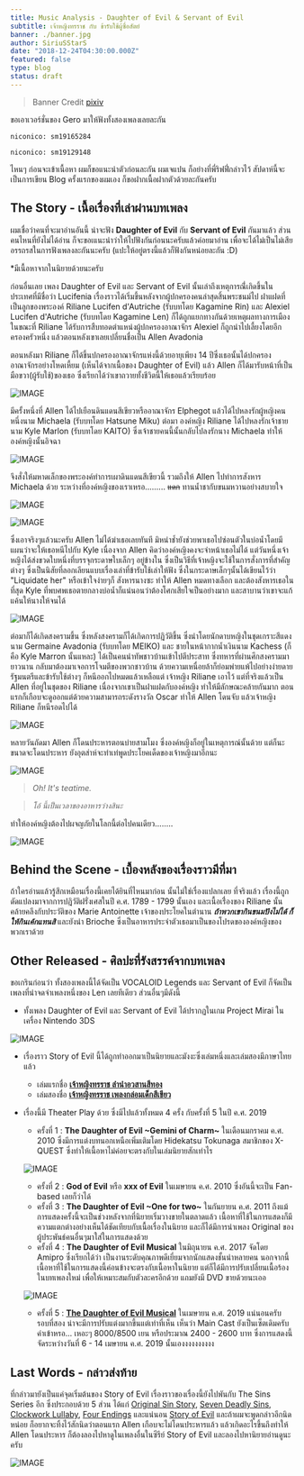 ```yaml
---
title: Music Analysis - Daughter of Evil & Servant of Evil
subtitle: เจ้าหญิงทรราช กับ ข้ารับใช้ผู้ซื่อสัตย์
banner: ./banner.jpg
author: SiriuSStarS
date: "2018-12-24T04:30:00.000Z"
featured: false
type: blog
status: draft
---
```


> Banner Credit [pixiv](https://www.pixiv.net/member_illust.php?mode=medium&illust_id=52048973)

ขอเอาเวอร์ชั่นของ Gero มาให้ฟังทั้งสองเพลงเลยละกัน

`niconico: sm19165284`

`niconico: sm19129148`

ไหนๆ ก่อนจะเข้าเนื้อหา ผมก็ขอแนะนำตัวก่อนละกัน ผมเจแปน ก็อย่างที่พี่ริฟฟี่กล่าวไว้ สัปดาห์นี้จะเป็นการเขียน Blog ครั้งแรกของผมเอง ก็ขอฝากเนื้อฝากตัวด้วยละกันครับ

## The Story - เนื้อเรื่องที่เล่าผ่านบทเพลง

ผมเชื่อว่าคนที่จะมาอ่านอันนี้ น่าจะฟัง **Daughter of Evil** กับ **Servant of Evil** กันมาแล้ว ส่วนคนไหนที่ยังไม่ได้อ่าน ก็จะขอเแนะนำว่าให้ไปฟังกันก่อนนะครับแล้วค่อยมาอ่าน เพื่อจะได้ไม่เป็นไม่เสียอรรถรสในการฟังเพลงละกันนะครับ
(แปะให้อยู่ตรงนี้แล้วก็ฟังกันหน่อยละกัน :D)

*มีเนื้อหาจากในนิยายด้วยนะครับ

ก่อนอื่นเลย เพลง Daughter of Evil และ Servant of Evil นั้นเล่าถึงเหตุการณ์ี่เกิดขึ้นในประเทศที่มีชื่อว่า Lucifenia เรื่องราวได้เริ่มขึ้นหลังจากผู้ปกครองคนล่าสุดสิ้นพระชนม์ไป ฝาแฝดที่เป็นลูกของพระองค์ Riliane Lucifen d'Autriche (รับบทโดย Kagamine Rin) และ Alexiel Lucifen d'Autriche (รับบทโดย Kagamine Len) ก็ได้ถูกแยกทางกันด้วยเหตุผลทางการเมือง ในขณะที่ Riliane ได้รับการสืบทอดตำแหน่งผู้ปกครองอาณาจักร Alexiel ก็ถูกนำไปเลี้ยงโดยอีกครองครัวหนึ่ง แล้วตอนหลังเขาเลยเปลี่ยนชื่อเป็น Allen Avadonia

ตอนหลังมา Riliane ก็ได้ขึ้นปกครองอาณาจักรแห่งนี้ด้วยอายุเพียง 14 ปีซึ่งเธอนั้นได้ปกครองอาณาจักรอย่างโหดเหี้ยม (เห็นได้จากเนื้อของ Daughter of Evil) แล้ว Allen ก็ได้มารับหน้าที่เป็นมือขวา(ผู้รับใช้)ของเธอ ซึ่งเรียกได้ว่าเขาถวายทั้งชีวิตนี้ให้เธอแล้วเรียบร้อย

![IMAGE](./1.jpg)

มีครั้งหนึ่งที่ Allen ได้ไปเยือนดินแดนสีเขียวหรืออาณาจักร Elphegot แล้วได้ไปหลงรักผู้หญิงคนหนึ่งนาม Michaela (รับบทโดย Hatsune Miku) ต่อมา องค์หญิง Riliane ได้ไปหลงรักเจ้าชายนาม Kyle Marlon (รับบทโดย KAITO) ซึ่งเจ้าชายคนนี้นั้นกลับไปลงรักนาง Michaela ทำให้องค์หญิงนั้นอิจฉา 

![IMAGE](./4.jpg)

จึงสั่งให้มหาดเล็กของพระองค์ทำการเผาดินแดนสีเขียวนี้ รวมถึงให้ Allen ไปทำการสังหาร Michaela ด้วย ระหว่างที่องค์หญิงของเราเหรอ......... ~~แดก~~ ทานน้ำชากับขนมหวานอย่างสบายใจ

![IMAGE](./5.jpg)

![IMAGE](./17.jpeg)


ซึ่งเอาจริงๆแล้วนะครับ Allen ไม่ได้ฆ่าเธอเลยทันที มิหนำช้ำยังช่วยพาเธอไปซ่อนตัวในบ่อน้ำโดยมีแผนว่าจะให้เธอหนีไปกับ Kyle เนื่องจาก Allen คิดว่าองค์หญิงคงจะจำหน้าเธอไม่ได้ แต่วันหนึ่งเจ้าหญิงได้ส่งขวดใบหนึ่งที่บรรจุกระดาษใบเล็กๆ อยู่ข้างใน ซึ่งเป็นวิธีที่เจ้าหญิงจะใช้ในการสั่งการที่สำคัญต่างๆ ซึ่งเป็นนิสัยที่ลอกเลียนแบบเรื่องเล่าที่ข้ารับใช้เล่าให้ฟัง ซึ่งในกระดาษเล็กๆนั้นได้เขียนไว้ว่า "Liquidate her" หรือเข้าใจง่ายๆก็ สังหารนางซะ ทำให้ Allen หมดทางเลือก และต้องสังหารเธอในที่สุด Kyle ที่พบศพเธอตายกลางบ่อน้ำก็แน่นอนว่าต้องโศกเสียใจเป็นอย่างมาก และสาบานว่าเขาจะแก้แค้นให้นางให้จนได้

![IMAGE](./16.jpeg)


ต่อมาก็ได้เกิดสงครามขึ้น ซึ่งหลังสงครามก็ได้เกิดการปฎิวัติขึ้น ซึ่งนำโดยนักดาบหญิงในชุดเกราะสีแดงนาม Germaine Avadonia (รับบทโดย MEIKO) และ ชายในหน้ากากน้ำเงินนาม Kachess (ก็คือ Kyle Marron นั้นแหละ) ได้เป็นคนนำทัพชาวบ้านเข้าไปตีประสาท ซึ่งทหารที่ผ่านศึกสงครามมายาวนาน กลับมาต้องมาเจอการโจมตีของพวกชาวบ้าน ด้วยความเหนื่อยล้าก็ย่อมพ่ายแพ้ไปอย่างง่ายดาย รัฐมนตรีและข้ารับใช้ต่างๆ ก็หนีออกไปหมดแล้วเหลือแต่ เจ้าหญิง Riliane เอาไว้ แต่ที่จริงแล้วเป็น Allen ที่อยู่ในชุดของ Riliane เนื่องจากเขาเป็นฝาแฝดกับองค์หญิง ทำให้มีลักษณะคล้ายกันมาก ตอนแรกก็เกือบจะดูออกแต่ด้วยความสามารถระดังรางวัล Oscar ทำให้ Allen โดนจับ แล้วเจ้าหญิง Riliane ก็หนีรอดไปได้

![IMAGE](./18.jpeg)

หลายวันถัดมา Allen ก็โดนประหารตอนบ่ายสามโมง ซึ่งองค์หญิงก็อยู่ในเหตุการณ์นั้นด้วย แต่ก็นะ ขนาดจะโดนประหาร ยังอุตส่าห์จะทำเท่พูดประโยคเด็ดของเจ้าหญิงมาอีกนะ

![IMAGE](./12.jpg)

>*Oh! It's teatime.*

>*โอ้ นี้เป็นเวลาของอาหารว่างสินะ*

ทำให้องค์หญิงต้องไปผจญภัยในโลกนี้ต่อไปคนเดียว........

![IMAGE](./19.jpeg)

## Behind the Scene - เบื้องหลังของเรื่องราวมีที่มา

ถ้าใครอ่านแล้วรู้สึกเหมือนเรื่องนี้เคยได้ยินที่ไหนมาก่อน นั้นไม่ใช่เรื่องแปลกเลย ที่จริงแล้ว เรื่องนี้ถูกดัดแปลงมาจากการปฎิวัติฝรั่งเศสในปี ค.ศ. 1789 - 1799 นั้นเอง และเนื้อเรื่่องของ Riliane นั้นคล้ายคลึงกับประวัติของ Marie Antoinette เจ้าของประโยคในตำนาน **_ถ้าพวกเขากินขนมปังไม่ได้ ก็ให้กินเค้กแทนสิ_** และยังนำ Brioche ซึ่งเป็นอาหารประจำตัวเธอมาเป็นของโปรดขององค์หญิงของพวกเราด้วย

## Other Released - ศิลปะที่รังสรรค์จากบทเพลง

ขอเกรินก่อนว่า ทั้งสองเพลงนี้ได้จัดเป็น VOCALOID Legends และ Servant of Evil ก็จัดเป็นเพลงที่น่าจดจำเพลงหนึ่งของ Len เลยทีเดียว ส่วนอื่นๆมีดังนี้

- ทั้งเพลง Daughter of Evil และ Servant of Evil ได้ปรากฏในเกม Project Mirai ในเครื่อง Nintendo 3DS

![IMAGE](./14.jpg)

- เรื่องราว Story of Evil นี้ได้ถูกทำออกมาเป็นนิยายและมังงะซึ่งเล่มหนึ่งและเล่มสองมีภาษาไทยแล้ว
    - เล่มแรกชื่อ [**เจ้าหญิงทรราช ลำนำอวสานสีทอง**](https://www.se-ed.com/product/%E0%B9%80%E0%B8%88%E0%B9%89%E0%B8%B2%E0%B8%AB%E0%B8%8D%E0%B8%B4%E0%B8%87%E0%B8%97%E0%B8%A3%E0%B8%A3%E0%B8%B2%E0%B8%8A-%E0%B8%A5%E0%B8%B3%E0%B8%99%E0%B8%B3%E0%B8%AD%E0%B8%A7%E0%B8%AA%E0%B8%B2%E0%B8%99%E0%B8%AA%E0%B8%B5%E0%B8%97%E0%B8%AD%E0%B8%87.aspx?no=9786163630094)
    - เล่มสองชื่อ [**เจ้าหญิงทรราช เพลงกล่อมเด็กสีเขียว**](https://www.se-ed.com/product/%E0%B9%80%E0%B8%88%E0%B9%89%E0%B8%B2%E0%B8%AB%E0%B8%8D%E0%B8%B4%E0%B8%87%E0%B8%97%E0%B8%A3%E0%B8%A3%E0%B8%B2%E0%B8%8A-%E0%B9%80%E0%B8%9E%E0%B8%A5%E0%B8%87%E0%B8%81%E0%B8%A5%E0%B9%88%E0%B8%AD%E0%B8%A1%E0%B9%80%E0%B8%94%E0%B9%87%E0%B8%81%E0%B8%AA%E0%B8%B5%E0%B9%80%E0%B8%82%E0%B8%B5%E0%B8%A2%E0%B8%A7.aspx?no=9786163630797)
- เรื่องนี้มี Theater Play ด้วย ซึ่งมีไปแล้วทั้งหมด 4 ครั้ง กับครั้งที่ 5 ในปี ค.ศ. 2019
    - ครั้งที่ 1 : **The Daughter of Evil ~Gemini of Charm~** ในเดือนมกราคม ค.ศ. 2010 ซึ่งมีการแต่งบทนอกเหนือเพิ่มเติมโดย Hidekatsu Tokunaga สมาชิกของ X-QUEST ซึ่งทำให้เนื้อหาไม่ค่อยจะตรงกับในเล่มนิยายสักเท่าไร

    ![IMAGE](./15.jpg)

    - ครั้งที่ 2 : **God of Evil** หรือ **xxx of Evil** ในเมษายน ค.ศ. 2010 ซึ่งอันนี้จะเป็น Fan-based เลยก็ว่าได้
    - ครั้งที่ 3 : **The Daughter of Evil ~One for two~** ในกันยายน ค.ศ. 2011 ถึงแม้การแสดงครั้งนี้จะเป็นช่วงหลังจากที่นิยายเริ่มวางขายในตลาดแล้ว เนื้อหาที่ใช้ในการแสดงก็มีความแตกต่างอย่างเห็นได้ชัดเทียบกับเนื้อเรื่องในนิยาย และก็ได้มีการนำเพลง Original ของผู้ประพันธ์คนอื่นๆมาใส่ในการแสดงด้วย
    - ครั้งที่ 4 : **The Daughter of Evil Musical** ในมิถุนายน ค.ศ. 2017 จัดโดย Amipro ซึ่งเรียกได้ว่า เป็นงานระดับคุณภาพดีเยี่ยมจากนักแสดงชั้นนำหลายคน นอกจากนี้ เนื้อหาที่ใช้ในการแสดงนี้ค่อนข้างจะตรงกับเนื้อหาในนิยาย แต่ก็ได้มีการปรับเปลี่ยนเนื้อร้องในบทเพลงใหม่ เพื่อให้เหมาะสมกับตัวละครอีกด้วย แถมยังมี DVD ขายด้วยนะเออ

    ![IMAGE](./13.jpg)

    - ครั้งที่ 5 : [**The Daughter of Evil Musical**](http://www.39amipro.com/akunomusume2019/) ในเมษายน ค.ศ. 2019 แน่นอนครับ รอบที่สอง น่าจะมีการปรับแต่งมากขึ้นแต่เท่าที่เห็น เห็นว่า Main Cast ยังเป็นเซ็ตเดิมครับ ค่าเข้าหรอ... เหอะๆ 8000/8500 เยน หรือประมาณ 2400 - 2600 บาท ซึ่งการแสดงนี้จัดระหว่างวันที่ 6 - 14 เมษายน ค.ศ. 2019 นั้นเองงงงงงงงงง

## Last Words - กล่าวส่งท้าย

ที่กล่าวมายังเป็นแค่จุดเริ่มต้นของ Story of Evil เรื่องราวของเรื่องนี้ยังไปพันกับ The Sins Series อีก ซึ่งประกอบด้วย 5 ส่วน ได้แก่ [Original Sin Story](http://vocaloid.wikia.com/wiki/Original_Sin_Story), [Seven Deadly Sins](http://vocaloid.wikia.com/wiki/Seven_Deadly_Sins), [Clockwork Lullaby](http://vocaloid.wikia.com/wiki/Clockwork_Lullaby), [Four Endings](http://vocaloid.wikia.com/wiki/Four_Endings) และแน่นอน [Story of Evil](http://vocaloid.wikia.com/wiki/Story_of_Evil) และถ้าผมจะพูดกล่าวอีกนิดหน่อย ก็อยากจะทิ้งไว้สักนิดว่าตอนแรก Allen เกือบจะไม่โดนประหารแล้ว แล้วเกิดอะไรขึ้นถึงทำให้ Allen โดนประหาร ก็ต้องลองไปหาดูในเพลงอื่นในซีรีย์ Story of Evil และลองไปหานิยายอ่านดูนะครับ

![IMAGE](./9.jpg)